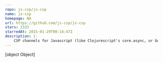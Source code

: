 ```yaml
---
repo: js-csp/js-csp
name: js-csp
homepage: NA
url: https://github.com/js-csp/js-csp
stars: 2333
starredAt: 2015-01-29T00:14:47Z
description: |-
    CSP channels for Javascript (like Clojurescript's core.async, or Go)
---
```


[object Object]
